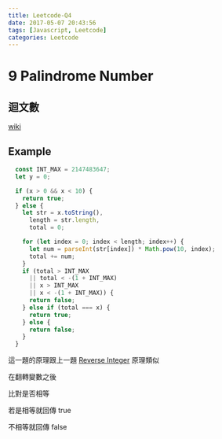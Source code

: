 ```yaml
---
title: Leetcode-Q4
date: 2017-05-07 20:43:56
tags: [Javascript, Leetcode]
categories: Leetcode
---
```


# 9 Palindrome Number

## 迴文數

[wiki](https://zh.wikipedia.org/wiki/%E5%9B%9E%E6%96%87%E6%95%B0)

## Example

```js
  const INT_MAX = 2147483647;
  let y = 0;

  if (x > 0 && x < 10) {
    return true;
  } else {
    let str = x.toString(),
      length = str.length,
      total = 0;

    for (let index = 0; index < length; index++) {
      let num = parseInt(str[index]) * Math.pow(10, index);
      total += num;
    }
    if (total > INT_MAX
      || total < -(1 + INT_MAX)
      || x > INT_MAX
      || x < -(1 + INT_MAX)) {
      return false;
    } else if (total === x) {
      return true;
    } else {
      return false;
    }
  }
```

這一題的原理跟上一題 [Reverse Integer]('./Leetcode-Q3.md') 原理類似

在翻轉變數之後

比對是否相等

若是相等就回傳 true

不相等就回傳 false
